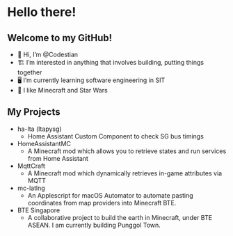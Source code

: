 # Hello there!
## Welcome to my GitHub!

- 👋 Hi, I’m @Codestian
- 🏗️ I’m interested in anything that involves building, putting things together 
- 🖥️ I’m currently learning software engineering in SIT
- 🚀 I like Minecraft and Star Wars

## My Projects
- ha-lta (ltapysg)
  - Home Assistant Custom Component to check SG bus timings
- HomeAssistantMC
  - A Minecraft mod which allows you to retrieve states and run services from Home Assistant
- MqttCraft
  - A Minecraft mod which dynamically retrieves in-game attributes via MQTT
- mc-latlng
  - An Applescript for macOS Automator to automate pasting coordinates from map providers into Minecraft BTE.
- BTE Singapore
  - A collaborative project to build the earth in Minecraft, under BTE ASEAN. I am currently building Punggol Town.
